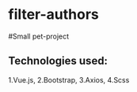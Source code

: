 # filter-authors

#Small pet-project

## Technologies used: 

1.Vue.js,
2.Bootstrap,
3.Axios,
4.Scss

